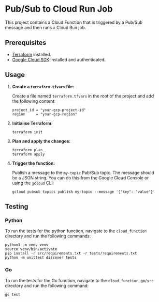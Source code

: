 # Pub/Sub to Cloud Run Job

This project contains a Cloud Function that is triggered by a Pub/Sub message and then runs a Cloud Run job.

## Prerequisites

- [Terraform](https://learn.hashicorp.com/tutorials/terraform/install-cli) installed.
- [Google Cloud SDK](https://cloud.google.com/sdk/docs/install) installed and authenticated.

## Usage

1.  **Create a `terraform.tfvars` file:**

    Create a file named `terraform.tfvars` in the root of the project and add the following content:

    ```
    project_id = "your-gcp-project-id"
    region     = "your-gcp-region"
    ```

2.  **Initialise Terraform:**

    ```
    terraform init
    ```

3.  **Plan and apply the changes:**

    ```
    terraform plan
    terraform apply
    ```

4.  **Trigger the function:**

    Publish a message to the `my-topic` Pub/Sub topic. The message should be a JSON string. You can do this from the Google Cloud Console or using the `gcloud` CLI:

    ```
    gcloud pubsub topics publish my-topic --message '{"key": "value"}'
    ```

## Testing

### Python

To run the tests for the python function, navigate to the `cloud_function` directory and run the following commands:

```
python3 -m venv venv
source venv/bin/activate
pip install -r src/requirements.txt -r tests/requirements.txt
python -m unittest discover tests
```

### Go

To run the tests for the Go function, navigate to the `cloud_function_go/src` directory and run the following command:

```
go test
```
